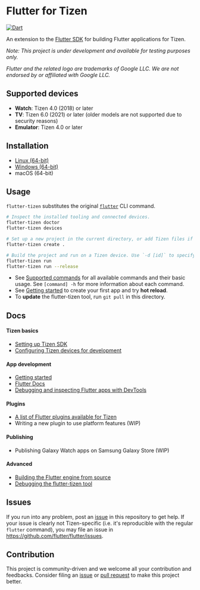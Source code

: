 # Flutter for Tizen

[![Dart](https://github.com/flutter-tizen/flutter-tizen/workflows/Dart/badge.svg)](https://github.com/flutter-tizen/flutter-tizen/actions)

An extension to the [Flutter SDK](https://github.com/flutter/flutter) for building Flutter applications for Tizen.

_Note: This project is under development and available for testing purposes only._

_Flutter and the related logo are trademarks of Google LLC. We are not endorsed by or affiliated with Google LLC._

## Supported devices

- **Watch**: Tizen 4.0 (2018) or later
- **TV**: Tizen 6.0 (2021) or later (older models are not supported due to security reasons)
- **Emulator**: Tizen 4.0 or later

## Installation

- [Linux (64-bit)](doc/linux-install.md)
- [Windows (64-bit)](doc/windows-install.md)
- macOS (64-bit)

## Usage

`flutter-tizen` substitutes the original [`flutter`](https://flutter.dev/docs/reference/flutter-cli) CLI command.

```sh
# Inspect the installed tooling and connected devices.
flutter-tizen doctor
flutter-tizen devices

# Set up a new project in the current directory, or add Tizen files if a Flutter project already exists.
flutter-tizen create .

# Build the project and run on a Tizen device. Use `-d [id]` to specify a device ID.
flutter-tizen run
flutter-tizen run --release
```

- See [Supported commands](doc/commands.md) for all available commands and their basic usage. See `[command] -h` for more information about each command.
- See [Getting started](doc/get-started.md) to create your first app and try **hot reload**.
- To **update** the flutter-tizen tool, run `git pull` in this directory.

## Docs

#### Tizen basics

- [Setting up Tizen SDK](doc/install-tizen-sdk.md)
- [Configuring Tizen devices for development](doc/configure-device.md)

#### App development

- [Getting started](doc/get-started.md)
- [Flutter Docs](https://flutter.dev/docs)
- [Debugging and inspecting Flutter apps with DevTools](doc/devtools-usage.md)

#### Plugins

- [A list of Flutter plugins available for Tizen](https://github.com/flutter-tizen/plugins)
- Writing a new plugin to use platform features (WIP)

#### Publishing

- Publishing Galaxy Watch apps on Samsung Galaxy Store (WIP)

#### Advanced

- [Building the Flutter engine from source](https://github.com/flutter-tizen/engine/wiki/Building-the-engine)
- [Debugging the flutter-tizen tool](doc/debug-flutter-tizen.md)

## Issues

If you run into any problem, post an [issue](../../issues) in this repository to get help. If your issue is clearly not Tizen-specific (i.e. it's reproducible with the regular `flutter` command), you may file an issue in https://github.com/flutter/flutter/issues.

## Contribution

This project is community-driven and we welcome all your contribution and feedbacks. Consider filing an [issue](../../issues) or [pull request](../../pulls) to make this project better.
